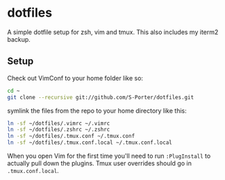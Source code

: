 dotfiles
========

A simple dotfile setup for zsh, vim and tmux. This also includes my iterm2 backup.

Setup
--------
Check out VimConf to your home folder like so:

```bash
cd ~
git clone --recursive git://github.com/S-Porter/dotfiles.git
```

symlink the files from the repo to your home directory like this:
```bash
ln -sf ~/dotfiles/.vimrc ~/.vimrc
ln -sf ~/dotfiles/.zshrc ~/.zshrc
ln -sf ~/dotfiles/.tmux.conf ~/.tmux.conf
ln -sf ~/dotfiles/.tmux.conf.local ~/.tmux.conf.local
```

When you open Vim for the first time you'll need to run `:PlugInstall` to actually pull down the plugins. Tmux user overrides should go in `.tmux.conf.local`.

